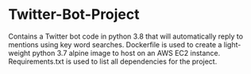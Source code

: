 # Twitter-Bot-Project

Contains a Twitter bot code in python 3.8 that will automatically reply to mentions using key word searches. 
Dockerfile is used to create a light-weight python 3.7 alpine image to host on an AWS EC2 instance.
Requirements.txt is used to list all dependencies for the project.
